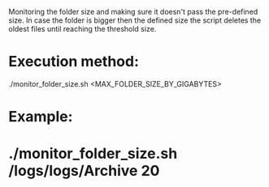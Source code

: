 Monitoring the folder size and making sure it doesn't pass the pre-defined size.
In case the folder is bigger then the defined size the script deletes the oldest files until reaching the threshold size.

# Execution method:

 ./monitor_folder_size.sh <FOLDER> <MAX_FOLDER_SIZE_BY_GIGABYTES>


# Example:

# ./monitor_folder_size.sh /logs/logs/Archive 20
